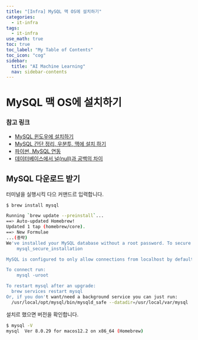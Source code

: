 ```yaml
---
title: "[Infra] MySQL 맥 OS에 설치하기" 
categories:
  - it-infra
tags:
  - it-infra
use_math: true
toc: true
toc_label: "My Table of Contents"
toc_icon: "cog"
sidebar:
  title: "AI Machine Learning"
  nav: sidebar-contents
---
```


# MySQL 맥 OS에 설치하기

### 참고 링크  

* [MySQL 윈도우에 설치하기](https://losskatsu.github.io/it-infra/mysql-install-win/)
* [MySQL 간단 정리, 우분투, 맥에 설치 하기](https://losskatsu.github.io/it-infra/mysql-index/)
* [파이썬, MySQL 연동](https://losskatsu.github.io/programming/py-db-conn/)
* [데이터베이스에서 널(null)과 공백의 차이](https://losskatsu.github.io/it-infra/db-null/)

## MySQL 다운로드 받기

터미널을 실행시킥 다으 커맨드르 입력합니다.

```bash
$ brew install mysql

Running `brew update --preinstall`...
==> Auto-updated Homebrew!
Updated 1 tap (homebrew/core).
==> New Formulae
...(중략)
We've installed your MySQL database without a root password. To secure it run:
    mysql_secure_installation

MySQL is configured to only allow connections from localhost by default

To connect run:
    mysql -uroot

To restart mysql after an upgrade:
  brew services restart mysql
Or, if you don't want/need a background service you can just run:
  /usr/local/opt/mysql/bin/mysqld_safe --datadir=/usr/local/var/mysql
```

설치르 했으면 버전을 확인합니다.

```bash
$ mysql -V
mysql  Ver 8.0.29 for macos12.2 on x86_64 (Homebrew)
```

